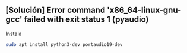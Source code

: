 ## [Solución] Error command 'x86_64-linux-gnu-gcc' failed with exit status 1 (pyaudio)

Instala

```bash
sudo apt install python3-dev portaudio19-dev
```
